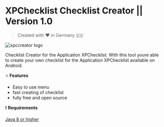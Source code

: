 # XPChecklist Checklist Creator || Version 1.0

> Created with :heart: in Germany :de:

![xpccreator logo](https://i.imgur.com/fBL5WBJ.jpg)

Checklist Creator for the Application XPChecklist. With this tool youre able to create your own checklist for the Application XPChecklist available on Android.

:star: **Features**

- Easy to use menu
- fast creating of checklist
- fully free and open source

:exclamation: **Requirements**

[Java 8 or higher](https://java.com/de/download/)
